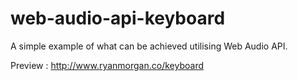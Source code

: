 web-audio-api-keyboard
======================

A simple example of what can be achieved utilising Web Audio API. 


Preview : http://www.ryanmorgan.co/keyboard






